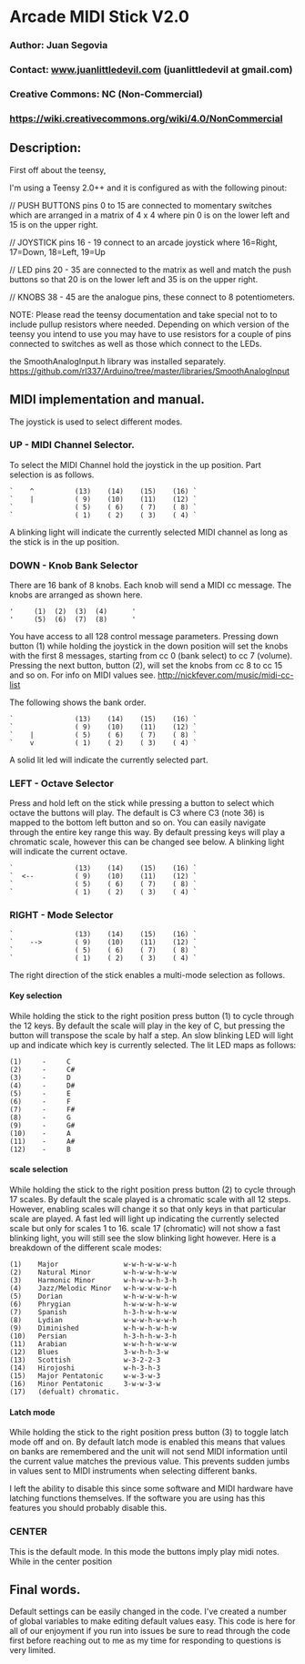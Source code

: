 #  Arcade MIDI Stick V2.0

### Author: Juan Segovia
### Contact: www.juanlittledevil.com (juanlittledevil at gmail.com)
### Creative Commons: NC (Non-Commercial)
### https://wiki.creativecommons.org/wiki/4.0/NonCommercial

## Description:

First off about the teensy,

I'm using a Teensy 2.0++ and it is configured as with the following pinout:

// PUSH BUTTONS
pins 0 to 15 are connected to momentary switches which are arranged in a matrix of 4 x 4 where
pin 0 is on the lower left and 15 is on the upper right.

// JOYSTICK
pins 16 - 19 connect to an arcade joystick where 16=Right, 17=Down, 18=Left, 19=Up

// LED
pins 20 - 35 are connected to the matrix as well and match the push buttons so that 20 is on the
lower left and 35 is on the upper right.

// KNOBS
38 - 45 are the analogue pins, these connect to 8 potentiometers.

NOTE: Please read the teensy documentation and take special not to to include pullup resistors
where needed. Depending on which version of the teensy you intend to use you may have to use
resistors for a couple of pins connected to switches as well as those which connect to the LEDs.

the SmoothAnalogInput.h library was installed separately.
https://github.com/rl337/Arduino/tree/master/libraries/SmoothAnalogInput

## MIDI implementation and manual.

The joystick is used to select different modes.

### UP - MIDI Channel Selector.

To select the MIDI Channel hold the joystick in the up position. Part selection is as follows.

	`    ^          (13)    (14)    (15)    (16) `
	`    |          ( 9)    (10)    (11)    (12) `
	`               ( 5)    ( 6)    ( 7)    ( 8) `
	`               ( 1)    ( 2)    ( 3)    ( 4) `

A blinking light will indicate the currently selected MIDI channel as long as the stick is in the up position.

### DOWN - Knob Bank Selector

There are 16 bank of 8 knobs. Each knob will send a MIDI cc message. The knobs are arranged as shown here.

	'     (1)  (2)  (3)  (4)      '
	'     (5)  (6)  (7)  (8)      '

You have access to all 128 control message parameters. Pressing down button (1) while holding the joystick
 in the down position will set the knobs with the first 8 messages, starting from cc 0 (bank select) to cc 7 (volume). 
 Pressing the next button, button (2), will set the knobs from cc 8 to cc 15 and so on.
 For info on MIDI values see. http://nickfever.com/music/midi-cc-list

The following shows the bank order.

	`               (13)    (14)    (15)    (16) `
	`               ( 9)    (10)    (11)    (12) `
	`    |          ( 5)    ( 6)    ( 7)    ( 8) `
	`    v          ( 1)    ( 2)    ( 3)    ( 4) `

A solid lit led will indicate the currently selected part.


### LEFT - Octave Selector

Press and hold left on the stick while pressing a button to select which octave the buttons will play. The default
is C3 where C3 (note 36) is mapped to the bottom left button and so on. You can easily navigate through the entire
key range this way. By default pressing keys will play a chromatic scale, however this can be changed see below. A
blinking light will indicate the current octave.

	`               (13)    (14)    (15)    (16) `
	`  <--          ( 9)    (10)    (11)    (12) `
	`               ( 5)    ( 6)    ( 7)    ( 8) `
	`               ( 1)    ( 2)    ( 3)    ( 4) `


### RIGHT - Mode Selector

	`               (13)    (14)    (15)    (16) `
	`    -->        ( 9)    (10)    (11)    (12) `
	`               ( 5)    ( 6)    ( 7)    ( 8) `
	`               ( 1)    ( 2)    ( 3)    ( 4) `

The right direction of the stick enables a multi-mode selection as follows.

#### Key selection

While holding the stick to the right position press button (1) to cycle through the 12 keys. By default the scale
will play in the key of C, but pressing the button will transpose the scale by half a step. An slow blinking LED
will light up and indicate which key is currently selected. The lit LED maps as follows:

	(1)     -     C
	(2)     -     C#
	(3)     -     D
	(4)     -     D#
	(5)     -     E
	(6)     -     F
	(7)     -     F#
	(8)     -     G
	(9)     -     G#
	(10)    -     A
	(11)    -     A#
	(12)    -     B

#### scale selection

While holding the stick to the right position press button (2) to cycle through 17 scales. By default the scale played
is a chromatic scale with all 12 steps. However, enabling scales will change it so that only keys in that particular
scale are played. A fast led will light up indicating the currently selected scale but only for scales 1 to 16.
scale 17 (chromatic) will not show a fast blinking light, you will still see the slow blinking light however.
Here is a breakdown of the different scale modes:

	(1)    Major                w-w-h-w-w-w-h
	(2)    Natural Minor        w-h-w-w-h-w-w
	(3)    Harmonic Minor       w-h-w-w-h-3-h
	(4)    Jazz/Melodic Minor   w-h-w-w-w-w-h
	(5)    Dorian               w-h-w-w-w-h-w
	(6)    Phrygian             h-w-w-w-h-w-w
	(7)    Spanish              h-3-h-w-h-w-w
	(8)    Lydian               w-w-w-h-w-w-h
	(9)    Diminished           w-h-w-h-w-h-w
	(10)   Persian              h-3-h-h-w-3-h
	(11)   Arabian              w-w-h-h-w-w-w
	(12)   Blues                3-w-h-h-3-w
	(13)   Scottish             w-3-2-2-3
	(14)   Hirojoshi            w-h-3-h-3
	(15)   Major Pentatonic     w-w-3-w-3
	(16)   Minor Pentatonic     3-w-w-3-w
	(17)   (defualt) chromatic.

#### Latch mode

While holding the stick to the right position press button (3) to toggle latch mode off and on. By default latch mode is
enabled this means that values on banks are remembered and the unit will not send MIDI information until the current value
matches the previous value. This prevents sudden jumbs in values sent to MIDI instruments when selecting different banks.

I left the ability to disable this since some software and MIDI hardware have latching functions themselves. If the software
you are using has this features you should probably disable this.


### CENTER

This is the default mode. In this mode the buttons imply play midi notes. While in the center position

## Final words.

Default settings can be easily changed in the code. I've created a number of global variables to make editing default values
easy. This code is here for all of our enjoyment if you run into issues be sure to read through the code first before
reaching out to me as my time for responding to questions is very limited.
